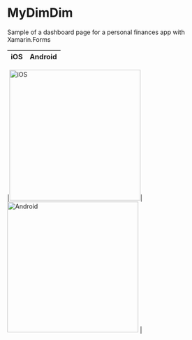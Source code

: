 # MyDimDim

Sample of a dashboard page for a personal finances app with Xamarin.Forms

| iOS  | Android |
| ------------- | ------------- |

|<img src="https://github.com/ricardoprestes/MyDimDim/blob/master/screenshot/iOS.png" alt="iOS" width="300" />|<img src="https://github.com/ricardoprestes/MyDimDim/blob/master/screenshot/Android.jpg" alt="Android" width="300"/> |